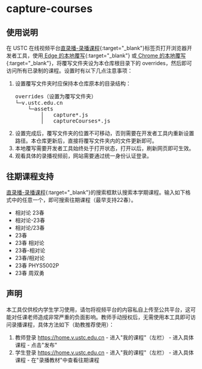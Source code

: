 # capture-courses

## 使用说明
在 USTC 在线视频平台[直录播-录播课程](https://v.ustc.edu.cn/capture-course/){:target="_blank"}标签页打开浏览器开发者工具，使用[ Edge 的本地覆写](https://learn.microsoft.com/zh-cn/microsoft-edge/devtools-guide-chromium/javascript/overrides){:target="_blank"} 或[ Chrome 的本地覆写](https://developer.chrome.com/docs/devtools/overrides?hl=zh-cn){:target="_blank"}，将覆写文件夹设为本仓库根目录下的 overrides，然后即可访问所有已录制的课程。设置时有以下几点注意事项：
1. 设置覆写文件夹时应保持本仓库原本的目录结构：  
   <pre>
   overrides（设置为覆写文件夹）   
   └─v.ustc.edu.cn
       └─assets
           │   capture*.js
           │   captureCourses*.js
   </pre>
2. 设置完成后，覆写文件夹的位置不可移动，否则需要在开发者工具内重新设置路径。本仓库更新后，直接将覆写文件夹内的文件更新即可。
3. 本地覆写需要开发者工具始终处于打开状态，打开以后，刷新网页即可生效。
4. 观看具体的录播视频前，网站需要通过统一身份认证登录。

## 往期课程支持
[直录播-录播课程](https://v.ustc.edu.cn/capture-course/){:target="_blank"}的搜索框默认搜索本学期课程。输入如下格式中的任意一个，即可搜索往期课程（最早支持22春）。
- 相对论 23春
- 相对论-23春
- 相对论/23春
- 23春
- 23春 相对论
- 23春-相对论
- 23春/相对论
- 23春 PHYS5002P
- 23春 周双勇

## 声明
本工具仅供校内学生学习使用，请勿将视频平台的内容私自上传至公共平台，这可能对任课老师造成非常严重的负面影响。教师手动授权后，无需使用本工具即可访问录播课程，具体方法如下（助教推荐使用）：
   1. 教师登录 https://home.v.ustc.edu.cn - 进入"我的课程"（左栏） - 进入具体课程 - 点击"发布"
   2. 学生登录 https://home.v.ustc.edu.cn - 进入"我的课程"（左栏） - 进入具体课程 - 在"录播教材"中查看往期课程
